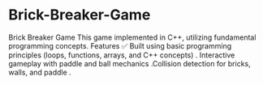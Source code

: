 # Brick-Breaker-Game
Brick Breaker Game  This game implemented in C++, utilizing fundamental programming concepts.  Features ✅ Built using basic programming principles (loops, functions, arrays, and C++ concepts) . Interactive gameplay with paddle and ball mechanics .Collision detection for bricks, walls, and paddle .
